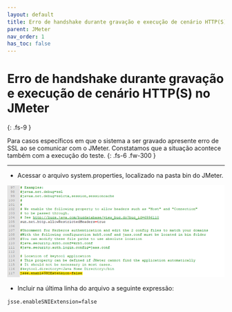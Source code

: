 ```yaml
---
layout: default
title: Erro de handshake durante gravação e execução de cenário HTTP(S) no JMeter
parent: JMeter
nav_order: 1
has_toc: false
---
```


# Erro de handshake durante gravação e execução de cenário HTTP(S) no JMeter
{: .fs-9 }

Para casos específicos em que o sistema a ser gravado apresente erro de SSL ao se comunicar com o JMeter. Constatamos que a situação acontece também com a execução do teste.
{: .fs-6 .fw-300 }

---

- Acessar o arquivo system.properties, localizado na pasta bin do JMeter.

![Configuração](https://github.com/rafaelvie/faqperformance/blob/main/img/handshake.png)

- Incluir na última linha do arquivo a seguinte expressão:

```
jsse.enableSNIExtension=false
```
